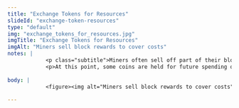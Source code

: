 ```yaml
--- 
title: "Exchange Tokens for Resources"
slideId: "exchange-token-resources"
type: "default"
img: "exchange_tokens_for_resources.jpg"
imgTitle: "Exchange Tokens for Resources"
imgAlt: "Miners sell block rewards to cover costs"
notes: | 
            <p class="subtitle">Miners often sell off part of their block reward in order to recover electricity costs.</p>
            <p>At this point, some coins are held for future spending or speculations. These coins leave this feedback cycle. However, many miners look to sell their rewarded cryptocurrency in order to offset their energy costs, or even to make a profit. These miners put their cryptocurrency on the market, generating more transactions. </p>
        
body: | 
            <figure><img alt="Miners sell block rewards to cover costs" src="assets/img/exchange_tokens_for_resources.jpg" title="Exchange Tokens for Resources"></figure>
        
---
```

